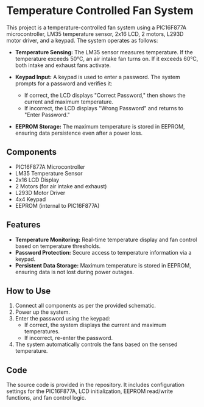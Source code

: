 
# Temperature Controlled Fan System

This project is a temperature-controlled fan system using a PIC16F877A microcontroller, LM35 temperature sensor, 2x16 LCD, 2 motors, L293D motor driver, and a keypad. The system operates as follows:

- **Temperature Sensing:** The LM35 sensor measures temperature. If the temperature exceeds 50°C, an air intake fan turns on. If it exceeds 60°C, both intake and exhaust fans activate.
  
- **Keypad Input:** A keypad is used to enter a password. The system prompts for a password and verifies it:
  - If correct, the LCD displays "Correct Password," then shows the current and maximum temperature.
  - If incorrect, the LCD displays "Wrong Password" and returns to "Enter Password."

- **EEPROM Storage:** The maximum temperature is stored in EEPROM, ensuring data persistence even after a power loss.

## Components

- PIC16F877A Microcontroller
- LM35 Temperature Sensor
- 2x16 LCD Display
- 2 Motors (for air intake and exhaust)
- L293D Motor Driver
- 4x4 Keypad
- EEPROM (internal to PIC16F877A)

## Features

- **Temperature Monitoring:** Real-time temperature display and fan control based on temperature thresholds.
- **Password Protection:** Secure access to temperature information via a keypad.
- **Persistent Data Storage:** Maximum temperature is stored in EEPROM, ensuring data is not lost during power outages.

## How to Use

1. Connect all components as per the provided schematic.
2. Power up the system.
3. Enter the password using the keypad:
   - If correct, the system displays the current and maximum temperatures.
   - If incorrect, re-enter the password.
4. The system automatically controls the fans based on the sensed temperature.


## Code

The source code is provided in the repository. It includes configuration settings for the PIC16F877A, LCD initialization, EEPROM read/write functions, and fan control logic.
